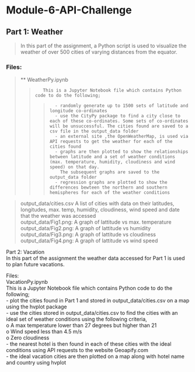 # Module-6-API-Challenge

## Part 1: Weather  
> In this part of the assignment, a Python script is used to visualize the weather of over 500 cities of varying distances from the equator. 

### Files:  
>    ** WeatherPy.ipynb  
>>        This is a Jupyter Notebook file which contains Python code to do the following;  
>>>       - randomly generate up to 1500 sets of latitude and longitude co-ordinates
>>>       - use the CityPy package to find a city close to each of these co-ordinates. Some sets of co-ordinates will be unsuccessful. The cities found are saved to a csv file in the output_data folder  
>>>       - an external site ,the OpenWeatherMap, is used via API requests to get the weather for each of the cities found  
>>>       - graphs are then plotted to show the relationships between latitude and a set of weather conditions (max. temperature, humidity, cloudiness and wind speed) on that day.
>>>         The subsequent graphs are saved to the output_data folder  
>>>       - regression graphs are plotted to show the differences bewteen the northern and southern hemispheres for each of the weather conditions  

>   output_data/cities.csv  A list of cities with data on their latitudes, longitudes, max. temp, humidity, cloudiness, wind speed and date that the weather was accessed  
>   output_data/Fig1.png:   A graph of lattitude vs max. temperature  
>   output_data/Fig2.png:   A graph of lattitude vs humidity  
>   output_data/Fig3.png:   A graph of lattitude vs cloudiness  
>   output_data/Fig4.png:   A graph of lattitude vs wind speed  

Part 2: Vacation  
In this part of the assignment the weather data accessed for Part 1 is used to plan future vacations.   

Files:  
    VacationPy.ipynb  
         This is a Jupyter Notebook file which contains Python code to do the following;  
            - plot the cities found in Part 1 and stored in output_data/cities.csv on a map using the hvplot package  
            - use the cities stored in output_data/cities.csv to find the cities with an ideal set of weather conditions using the following criteria,  
                o	A max temperature lower than 27 degrees but higher than 21  
                o	Wind speed less than 4.5 m/s  
                o	Zero cloudiness  
            - the nearest hotel is then found in each of these cities with the ideal conditions using API requests to the website Geoapify.com  
            - the ideal vacation cities are then plotted on a map along with hotel name and country using hvplot  
